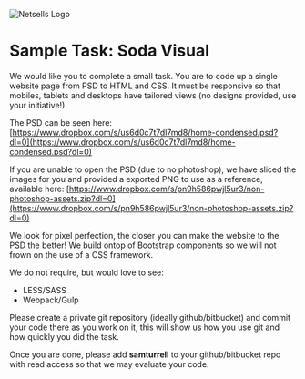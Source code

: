 ![Netsells Logo](https://www.dropbox.com/s/4jmsg7xvcfnyfbk/logo_name_300.png?raw=1)

# Sample Task: Soda Visual

We would like you to complete a small task. You are to code up a single website page from PSD to HTML and CSS. It must be responsive so that mobiles, tablets and desktops have tailored views (no designs provided, use your initiative!).

The PSD can be seen here: [https://www.dropbox.com/s/us6d0c7t7dl7md8/home-condensed.psd?dl=0](https://www.dropbox.com/s/us6d0c7t7dl7md8/home-condensed.psd?dl=0)

If you are unable to open the PSD (due to no photoshop), we have sliced the images for you and provided a exported PNG to use as a reference, available here: [https://www.dropbox.com/s/pn9h586pwjl5ur3/non-photoshop-assets.zip?dl=0](https://www.dropbox.com/s/pn9h586pwjl5ur3/non-photoshop-assets.zip?dl=0)

We look for pixel perfection, the closer you can make the website to the PSD the better! We build ontop of Bootstrap components so we will not frown on the use of a CSS framework.

We do not require, but would love to see:

* LESS/SASS
* Webpack/Gulp

Please create a private git repository (ideally github/bitbucket) and commit your code there as you work on it, this will show us how you use git and how quickly you did the task.

Once you are done, please add **samturrell** to your github/bitbucket repo with read access so that we may evaluate your code.
